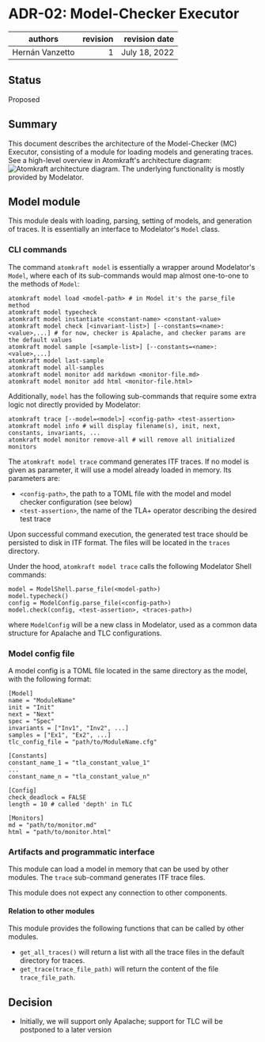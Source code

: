 # ADR-02: Model-Checker Executor

| authors         | revision | revision date |
| --------------- | -------: | ------------: |
| Hernán Vanzetto |        1 | July 18, 2022 |

## Status

Proposed

## Summary

This document describes the architecture of the Model-Checker (MC) Executor,
consisting of a module for loading models and generating traces. See a
high-level overview in Atomkraft's architecture diagram: ![Atomkraft
architecture diagram](images/architecture-diagram.png). The underlying
functionality is mostly provided by Modelator.

## Model module

This module deals with loading, parsing, setting of models, and generation of
traces. It is essentially an interface to Modelator's `Model` class.

### CLI commands

The command `atomkraft model` is essentially a wrapper around Modelator's
`Model`, where each of its sub-commands would map almost one-to-one to the
methods of `Model`:
```
atomkraft model load <model-path> # in Model it's the parse_file method
atomkraft model typecheck
atomkraft model instantiate <constant-name> <constant-value>
atomkraft model check [<invariant-list>] [--constants=<name>:<value>,...] # for now, checker is Apalache, and checker params are the default values
atomkraft model sample [<sample-list>] [--constants=<name>:<value>,...] 
atomkraft model last-sample
atomkraft model all-samples
atomkraft model monitor add markdown <monitor-file.md>
atomkraft model monitor add html <monitor-file.html>
```

Additionally, `model` has the following sub-commands that require some extra
logic not directly provided by Modelator:
```
atomkraft trace [--model=<model>] <config-path> <test-assertion>
atomkraft model info # will display filename(s), init, next, constants, invariants, ... 
atomkraft model monitor remove-all # will remove all initialized monitors
```

The `atomkraft model trace` command generates ITF traces. If no model is given
as parameter, it will use a model already loaded in memory. Its parameters are:
- `<config-path>`, the path to a TOML file with the model and model checker
  configuration (see below)
- `<test-assertion>`, the name of the TLA+ operator describing the desired test
  trace

Upon successful command execution, the generated test trace should be persisted
to disk in ITF format. The files will be located in the `traces` directory.

Under the hood, `atomkraft model trace` calls the following Modelator Shell
commands:
```
model = ModelShell.parse_file(<model-path>)
model.typecheck()
config = ModelConfig.parse_file(<config-path>)
model.check(config, <test-assertion>, <traces-path>)
```
where `ModelConfig` will be a new class in Modelator, used as a common data
structure for Apalache and TLC configurations.

### Model config file

A model config is a TOML file located in the same directory as the model, with
the following format:
```
[Model]
name = "ModuleName"
init = "Init"
next = "Next"
spec = "Spec"
invariants = ["Inv1", "Inv2", ...]
samples = ["Ex1", "Ex2", ...]
tlc_config_file = "path/to/ModuleName.cfg"

[Constants]
constant_name_1 = "tla_constant_value_1"
...
constant_name_n = "tla_constant_value_n"

[Config]
check_deadlock = FALSE
length = 10 # called 'depth' in TLC

[Monitors]
md = "path/to/monitor.md"
html = "path/to/monitor.html"
```

### Artifacts and programmatic interface

This module can load a model in memory that can be used by other modules. The
`trace` sub-command generates ITF trace files.

This module does not expect any connection to other components.

#### Relation to other modules

This module provides the following functions that can be called by other modules.
- `get_all_traces()` will return a list with all the trace files in the default directory for traces.
- `get_trace(trace_file_path)` will return the content of the file `trace_file_path`.

## Decision

- Initially, we will support only Apalache; support for TLC will be postponed to
  a later version
